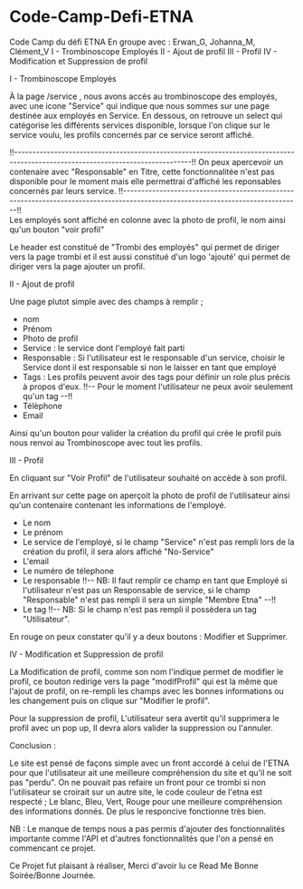 # Code-Camp-Defi-ETNA
Code Camp du défi ETNA 
En groupe avec : Erwan_G, Johanna_M, Clément_V
I - Trombinoscope Employés
II - Ajout de profil
III - Profil
IV - Modification et Suppression de profil

I - Trombinoscope Employés

À la page /service , nous avons accès au trombinoscope des employés, avec une icone "Service" qui indique que nous sommes sur une page destinée aux employés en Service.
En dessous, on retrouve un select qui catégorise les différents services disponible, lorsque l'on clique sur le service voulu, les profils concernés par ce service seront affiché.

!!-------------------------------------------------------------------------------------------------------------------------------!! On peux apercevoir un contenaire avec "Responsable" en Titre, cette fonctionnalitée n'est pas disponible pour le moment mais elle permettrai d'affiché les reponsables concernés par leurs service.
!!-------------------------------------------------------------------------------------------------------------------------------!!  
Les employés sont affiché en colonne avec la photo de profil, le nom ainsi qu'un bouton "voir profil"

Le header est constitué de "Trombi des employés" qui permet de diriger vers la page trombi et il est aussi constitué d'un logo 'ajouté' qui permet de diriger vers la page ajouter un profil.

II - Ajout de profil

Une page plutot simple avec des champs à remplir ;

- nom
- Prénom
- Photo de profil
- Service : le service dont l'employé fait parti
- Responsable : Si l'utilisateur est le responsable d'un service, choisir le Service dont il est responsable si non le laisser en tant que employé
- Tags : Les profils peuvent avoir des tags pour définir un role plus précis à propos d'eux.
  !!-- Pour le moment l'utilisateur ne peux avoir seulement qu'un tag --!!
- Télèphone
- Email

Ainsi qu'un bouton pour valider la création du profil qui crée le profil puis nous renvoi au Trombinoscope avec tout les profils.

III - Profil

En cliquant sur "Voir Profil" de l'utilisateur souhaité on accède à son profil.

En arrivant sur cette page on aperçoit la photo de profil de l'utilisateur ainsi qu'un contenaire contenant les informations de l'employé.

- Le nom
- Le prénom
- Le service de l'employé, si le champ "Service" n'est pas rempli lors de la création du profil, il sera alors affiché "No-Service"
- L'email
- Le numéro de télephone
- Le responsable !!-- NB: Il faut remplir ce champ en tant que Employé si l'utilisateur n'est pas un Responsable de service, si le champ "Responsable" n'est pas rempli il sera un simple "Membre Etna" --!!
- Le tag !!-- NB: Si le champ n'est pas rempli il possèdera un tag "Utilisateur".

En rouge on peux constater qu'il y a deux boutons :
Modifier et Supprimer.

IV - Modification et Suppression de profil

La Modification de profil, comme son nom l'indique permet de modifier le profil, ce bouton redirige vers la page "modifProfil" qui est la même que l'ajout de profil, on re-rempli les champs avec les bonnes informations ou les changement puis on clique sur "Modifier le profil".

Pour la suppression de profil, L'utilisateur sera avertit qu'il supprimera le profil avec un pop up, Il devra alors valider la suppression ou l'annuler.

Conclusion :

Le site est pensé de façons simple avec un front accordé à celui de l'ETNA pour que l'utilisateur ait une meilleure compréhension du site et qu'il ne soit pas "perdu".
On ne pouvait pas refaire un front pour ce trombi si non l'utilisateur se croirait sur un autre site, le code couleur de l'etna est respecté ; Le blanc, Bleu, Vert, Rouge pour une meilleure compréhension des informations donnés. De plus le responcive fonctionne très bien.

NB : Le manque de temps nous a pas permis d'ajouter des fonctionnalités importante comme l'API et d'autres fonctionnalités que l'on a pensé en commencant ce projet.

Ce Projet fut plaisant à réaliser,
Merci d'avoir lu ce Read Me
Bonne Soirée/Bonne Journée.
